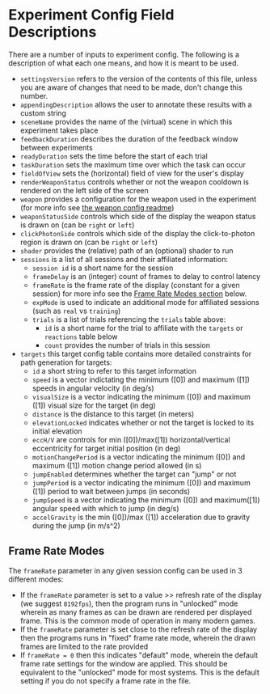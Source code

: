 # Experiment Config Field Descriptions

There are a number of inputs to experiment config. The following is a description of what each one means, and how it is meant to be used.

* `settingsVersion` refers to the version of the contents of this file, unless you are aware of changes that need to be made, don't change this number.
* `appendingDescription` allows the user to annotate these results with a custom string
* `sceneName` provides the name of the (virtual) scene in which this experiment takes place
* `feedbackDuration` describes the duration of the feedback window between experiments
* `readyDuration` sets the time before the start of each trial
* `taskDuration` sets the maximum time over which the task can occur
* `fieldOfView` sets the (horizontal) field of view for the user's display
* `renderWeaponStatus` controls whether or not the weapon cooldown is rendered on the left side of the screen
* `weapon` provides a configuration for the weapon used in the experiment (for more info see [the weapon config readme](./weapon/weaponConfigReadme.md))
* `weaponStatusSide` controls which side of the display the weapon status is drawn on (can be `right` or `left`)
* `clickPhotonSide` controls which side of the display the click-to-photon region is drawn on (can be `right` or `left`)
* `shader` provides the (relative) path of an (optional) shader to run
* `sessions` is a list of all sessions and their affiliated information:
    * `session id` is a short name for the session
    * `frameDelay` is an (integer) count of frames to delay to control latency
    * `frameRate` is the frame rate of the display (constant for a given session) for more info see the [Frame Rate Modes section](#Frame-Rate-Modes) below.
    * `expMode` is used to indicate an additional mode for affiliated sessions (such as `real` vs `training`)
    * `trials` is a list of trials referencing the `trials` table above:
        * `id` is a short name for the trial to affiliate with the `targets` or `reactions` table below
        * `count` provides the number of trials in this session
* `targets` this target config table contains more detailed constraints for path generation for targets:
    * `id` a short string to refer to this target information
    * `speed` is a vector indictating the minimum ([0]) and maximum ([1]) speeds in angular velocity (in deg/s)
    * `visualSize` is a vector indicating the minimum ([0]) and maximum ([1]) visual size for the target (in deg)
    * `distance` is the distance to this target (in meters)
    * `elevationLocked` indicates whether or not the target is locked to its initial elevation
    * `eccH/V` are controls for min ([0])/max([1]) horizontal/vertical eccentricity for target initial position (in deg)
    * `motionChangePeriod` is a vector indicating the minimum ([0]) and maximum ([1]) motion change period allowed (in s)
    * `jumpEnabled` determines whether the target can "jump" or not
    * `jumpPeriod` is a vector indicating the minimum ([0]) and maximum ([1]) period to wait between jumps (in seconds)
    * `jumpSpeed` is a vector indicating the minimum ([0]) and maximum([1]) angular speed with which to jump (in deg/s)
    * `accelGravity` is the min ([0])/max ([1]) acceleration due to gravity during the jump (in m/s^2)

## Frame Rate Modes
The `frameRate` parameter in any given session config can be used in 3 different modes:
* If the `frameRate` parameter is set to a value >> refresh rate of the display (we suggest `8192fps`), then the program runs in "unlocked" mode wherein as many frames as can be drawn are rendered per displayed frame. This is the common mode of operation in many modern games.
* If the `frameRate` parameter is set close to the refresh rate of the display then the programs runs in "fixed" frame rate mode, wherein the drawn frames are limited to the rate provided
* If `frameRate = 0` then this indicates "default" mode, wherein the default frame rate settings for the window are applied. This should be equivalent to the "unlocked" mode for most systems. This is the default setting if you do not specify a frame rate in the file.